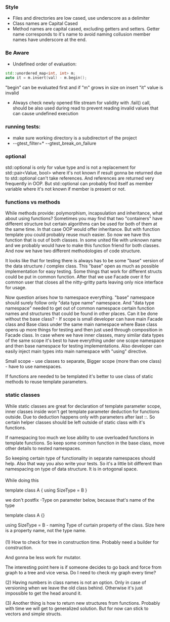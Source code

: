 
### Style
* Files and directories are low cased, use underscore as a delimiter
* Class names are Capital Cased
* Method names are capital cased, excluding getters and setters. Getter name corresponds to it's name 
to avoid naming collusion member names have underscore at the end.

### Be Aware
* Undefined order of evaluation:
```c++
std::unordered_map<int, int> m;
auto it = m.insert(val) - m.begin();
```
"begin" can be evaluated first and if "m" grows in size on insert "it" value is invalid

* Always check newly opened file stream for validity with .fail() call, should be also 
used during read to prevent reading invalid values that can cause undefined execution

### running tests:
* make sure working directory is a subdirectort of the project  
* --gtest_filter=*  --gtest_break_on_failure

### optional
std::optional is only for value type and is not a replacement for std::pair<Value, bool>
where it's not known if result gonna be returned due to std::optional can't take references.
And references are returned very frequently in OOP. But std::optional can probably find itself 
as member variable where it's not known if member is present or not.

### functions vs methods
While methods provide: polymorphism, incapsulation and inheritance, what about using functions?
Sometimes you may find that two "containers" have different structure but certain algorithms can 
be used for both of them at the same time. In that case OOP would offer inheritance. But with
function template you could probably reuse much easier. So now we have this function that is out of both
classes. In some united file with unknown name and we probably would have to make this function friend for
both classes. And now we have two different methodologies of code structure.

It looks like that for testing there is always has to be some "base" version of the data structure / complex class.
This "base" open as much as possible implementation for easy testing. Some things that work for different structs could 
be put in common function. After that we use Facade over it for common user that closes all the nitty-gritty parts
leaving only nice interface for usage.

Now question arises how to namespace everything. "base" namespace should surely follow only "data type name" namespace.
And "data type namespace" needed to get out of common namespace certain function names and structures that could be found in 
other places. Can it be done without the base class? - If scope is small developer can have main Facade class and Base class 
under the same main namespace where Base class opens up more things for testing and then just used through composition in
Facade class. In case where we have inner classes, many similar data types of the same scope 
it's best to have everything under one scope namespace and then base namespace for testing implementations. 
Also developer can easily inject main types into main namespace with "using" directive.

Small scope - use classes to separate, Bigger scope (more than one class) - have to use namespaces. 

If functions are needed to be templated it's better to use class of static methods to reuse template parameters.

### static classes
While static classes are great for declaration of template parameter scope, inner classes inside won't
get template parameter deduction for functions outside. Due to deduction happens only with parameters 
after last ::. So certain helper classes should be left outside of static class with it's functions.

If namespacing too much we lose ability to use overloaded functions in template functions.
So keep some common function in the base class, move other details to nested namespaces.

So keeping certain type of functionality in separate namespaces should help. Also that way you also write your tests.
So it's a little bit different than namespacing on type of data structure. It is in ortogonal space.

####

While doing this

template <typename B>
class A {
    using SizeType = B
}

we don't postfix -Type on parameter below, because that's name of the type

template <typename Size>
class A {}

using SizeType = B - naming Type of curtain property of the class. 
Size here is a property name, not the type name.

####

(1) How to check for tree in construction time.
Probably need a builder for construction.

And gonna be less work for mutator.

The interesting point here is if someone decides to go back and force from 
graph to a tree and vice versa. Do I need to check my graph every time?

(2) Having numbers in class names is not an option.
Only in case of versioning when we leave the old class behind.
Otherwise it's just impossible to get the head around it.

(3) Another thing is how to return new structures from
functions. Probably with time we will get to generalized solution.
But for now can stick to vectors and simple structs.

